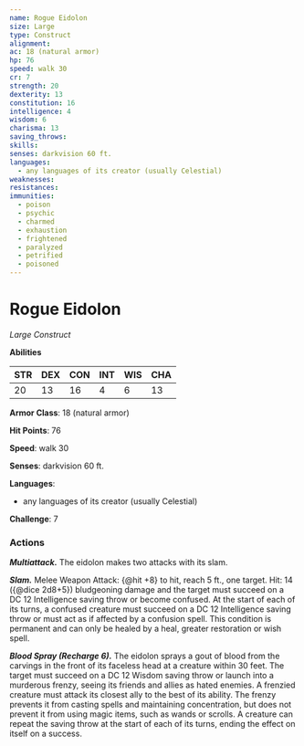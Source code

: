 ```yaml
---
name: Rogue Eidolon
size: Large
type: Construct
alignment: 
ac: 18 (natural armor)
hp: 76
speed: walk 30
cr: 7
strength: 20
dexterity: 13
constitution: 16
intelligence: 4
wisdom: 6
charisma: 13
saving_throws:
skills:
senses: darkvision 60 ft.
languages:
  - any languages of its creator (usually Celestial)
weaknesses:
resistances:
immunities:
  - poison
  - psychic
  - charmed
  - exhaustion
  - frightened
  - paralyzed
  - petrified
  - poisoned
---
```


# Rogue Eidolon

*Large Construct*

**Abilities**

| STR | DEX | CON | INT | WIS | CHA |
| --- | --- | --- | --- | --- | --- |
| 20 | 13 | 16 | 4 | 6 | 13 |

**Armor Class**: 18 (natural armor)

**Hit Points**: 76

**Speed**: walk 30

**Senses**: darkvision 60 ft.

**Languages**:
  - any languages of its creator (usually Celestial)

**Challenge**: 7

### Actions
***Multiattack.*** The eidolon makes two attacks with its slam.

***Slam.*** Melee Weapon Attack: {@hit +8} to hit, reach 5 ft., one target. Hit: 14 ({@dice 2d8+5}) bludgeoning damage and the target must succeed on a DC 12 Intelligence saving throw or become confused. At the start of each of its turns, a confused creature must succeed on a DC 12 Intelligence saving throw or must act as if affected by a confusion spell. This condition is permanent and can only be healed by a heal, greater restoration or wish spell.

***Blood Spray (Recharge 6).*** The eidolon sprays a gout of blood from the carvings in the front of its faceless head at a creature within 30 feet. The target must succeed on a DC 12 Wisdom saving throw or launch into a murderous frenzy, seeing its friends and allies as hated enemies. A frenzied creature must attack its closest ally to the best of its ability. The frenzy prevents it from casting spells and maintaining concentration, but does not prevent it from using magic items, such as wands or scrolls. A creature can repeat the saving throw at the start of each of its turns, ending the effect on itself on a success.

